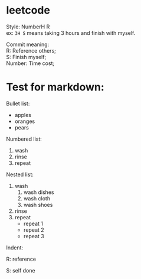 # leetcode  
Style: NumberH R  
	ex: `3H S` means taking 3 hours and finish with myself.  

Commit meaning:  
	R: Reference others;  
	S: Finish myself;  
	Number:	Time cost;  

# Test for markdown:

Bullet list:
* apples
* oranges
* pears
 
Numbered list:
1. wash
2. rinse
3. repeat

Nested list:
1. wash
    1. wash dishes
    2. wash cloth
    3. wash shoes
2. rinse
3. repeat
    * repeat 1
    * repeat 2
    * repeat 3

Indent:
	<p>R: reference
	<p>S: self done</p>

